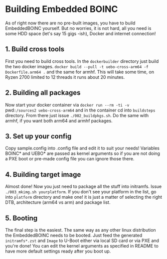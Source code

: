 # Building Embedded BOINC

As of right now there are no pre-built images, you have to build EmbeddedBOINC yourself. But no worries, it is not hard, all you need is some HDD space (let's say 15 gigs -ish), Docker and internet connection!

## 1. Build cross tools

First you need to build cross tools. In the `dockerbuilder` directory just build the two docker images. `docker build --pull -t uebo-cross-arm64 -f Dockerfile.arm64 .` and the same for armhf. This will take some time, on Ryzen 2700 limited to 12 threads it runs about 20 minutes.

## 2. Building all packages

Now start your docker container via `docker run --rm -ti -v `pwd`:/sources2 uebo-cross-arm64` and in the container cd into `buildsteps` directory. From there just issue `./002_buildpkgs.sh`. Do the same with armhf, if you want both arm64 and armhf packages.

## 3. Set up your config

Copy sample.config into .config file and edit it to suit your needs! Variables BOINC* and UEBO* are passed as kernel arguments so if you are not doing a PXE boot or pre-made config file you can ignore those there.

## 4. Building target image

Almost done! Now you just need to package all the stuff into initramfs. Issue `./003_mkimg.sh yourplatform`. If you don't see your platform in the list, go into `platform` directory and make one! it is just a matter of selecting the right DTB, architecture (arm64 vs arm) and package list.

## 5. Booting

The final step is the easiest. The same way as any other linux distribution the EmbeddedBOINC needs to be booted. Just feed the generated `initramfs*.zst` and `Image` to U-Boot either via local SD card or via PXE and you're done! You can edit the kernel arguments as specified in README to have more default settings ready after you boot up.
